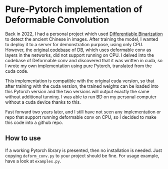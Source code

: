 # Pure-Pytorch implementation of Deformable Convolution

Back in 2022, I had a personal project which used [Differentiable Binarization](https://arxiv.org/abs/1911.08947) to detect the ancient Chinese in images. After training the model, I wanted to deploy it to a server for demonstration purpose, using only CPU. However, the [original codebase](https://github.com/MhLiao/DB) of DB, which uses deformable conv as layers in the networks, did not support running on CPU. I delved into the codebase of Deformable conv and discovered that it was  written in cuda, so I wrote my own implementation using pure Pytorch, translated from the cuda code. 

This implementation is compatible with the original cuda version, so that after training with the cuda version, the trained weights can be loaded into this Pytorch version and the two versions will output exactly the same without additional tunning. I was able to run BD on my personal computer without a cuda device thanks to this.
<!-- The early version of this code, thanks to which I was able to run DB on my personal computer without a cuda device, is left dormant on kaggle for years.  -->

Fast forward two years later, and I still have not seen any implementation or repo that support running deformable conv on CPU, so I decided to make this code into a github repo.

## How to use
If a working Pytorch library is presented, then no installation is needed. Just copying `deform_conv.py` to your project should be fine. For usage example, have a look at `examples.py`.